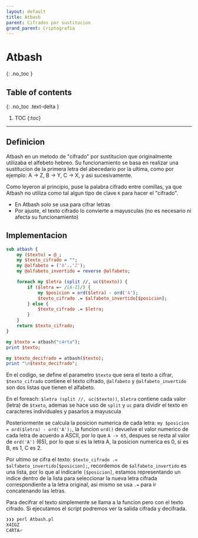 ```yaml
---
layout: default
title: Atbash
parent: Cifrados por sustitucion
grand_parent: Criptografia
---
```


# Atbash
{: .no_toc }

## Table of contents
{: .no_toc .text-delta }

1. TOC
{:toc}

---

## Definicion

Atbash en un metodo de "cifrado" por sustitucion que originalmente utilizaba el alfebeto hebreo. Su funcionamiento se basa en realizar una sustitucion de la primera letra del abecedario por la ultima, como por ejemplo: A -> Z, B -> Y, C -> X, y asi sucesivamente.

Como leyeron al principio, puse la palabra cifrado entre comillas, ya que Atbash no utiliza como tal algun tipo de clave  ```K```  para hacer el "cifrado". 

- En Atbash solo se usa para cifrar letras
- Por ajuste, el texto cifrado lo convierte a mayusculas (no es necesario ni afecta su funcionamiento)

## Implementacion

```perl
sub atbash {
    my ($texto) = @_;
    my $texto_cifrado = "";
    my @alfabeto = ('A'..'Z');
    my @alfabeto_invertido = reverse @alfabeto;

    foreach my $letra (split //, uc($texto)) {
        if ($letra =~ /[A-Z]/) {
            my $posicion = ord($letra) - ord('A');
            $texto_cifrado .= $alfabeto_invertido[$posicion];
        } else {
            $texto_cifrado .= $letra;
        }
    }
    return $texto_cifrado;
}

my $texto = atbash("c4rta");
print $texto;

my $texto_decifrado = atbash($texto);
print "\n$texto_decifrado";
```

En el codigo, se define el parametro ```$texto``` que sera el texto a cifrar, ```$texto_cifrado``` contiene el texto cifrado, ```@alfabeto``` y ```@alfabeto_invertido``` son dos listas que tienen el alfabeto.

En el foreach: ```$letra (split //, uc($texto))```, ```$letra``` contiene cada valor (letra) de ```$txeto```, ademas se hace uso de ```split``` y ```uc``` para dividir el texto en caracteres individuales y pasarlos a mayuscula

Posteriormente se calcula la posicion numerica de cada letra: ```my $posicion = ord($letra) - ord('A');```, la funcion ```ord()``` devuelve el valor numerico de cada letra de acuerdo a ASCII, por lo que ```A -> 65```, despues se resta al valor de ```ord('A')``` (65), por lo que si es la letra A, la posicion numerica es 0, si es B, es 1, C es 2.

Por ultimo se cifra el texto: ```$texto_cifrado .= $alfabeto_invertido[$posicion];```, recordemos de ```$alfabeto_invertido``` es una lista, por lo que al indicarle ```[$posicion]```, estamos representando un indice dentro de la lista para seleccionar la nueva letra cifrada correspondiente a la letra original, asi mismo se usa ```.=``` para ir concatenando las letras.

Para decifrar el texto simplemente se llama a la funcion pero con el texto cifrado. Si ejecutamos el script podremos ver la salida cifrada y decifrada.

```bash
❯❯❯ perl Atbash.pl
X4IGZ
C4RTA⏎ 
```
